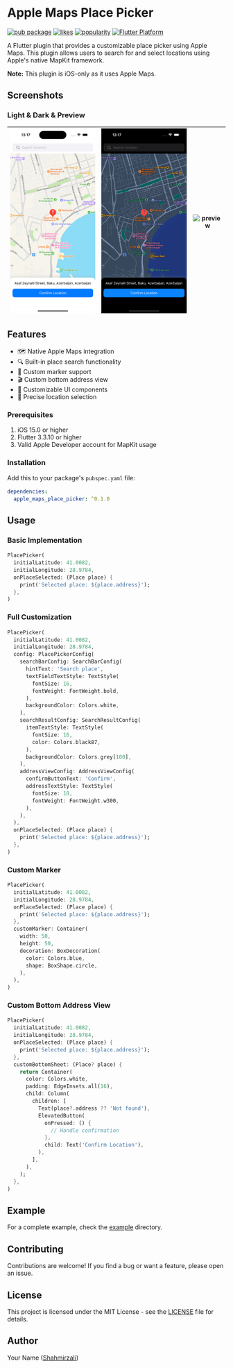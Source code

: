 # Apple Maps Place Picker

[![pub package](https://img.shields.io/pub/v/apple_maps_place_picker.svg)](https://pub.dev/packages/apple_maps_place_picker)
[![likes](https://img.shields.io/pub/likes/apple_maps_place_picker?logo=dart)](https://pub.dev/packages/apple_maps_place_picker/score)
[![popularity](https://img.shields.io/pub/popularity/apple_maps_place_picker?logo=dart)](https://pub.dev/packages/apple_maps_place_picker/score)
[![Flutter Platform](https://img.shields.io/badge/platform-ios-blue.svg)](https://pub.dev/packages/apple_maps_place_picker)

A Flutter plugin that provides a customizable place picker using Apple Maps. This plugin allows users to search for and select locations using Apple's native MapKit framework.

**Note:** This plugin is iOS-only as it uses Apple Maps.

## Screenshots

### Light & Dark & Preview

| <img src="https://github.com/shahmirzali49/apple_maps_place_picker/blob/main/assets/light_theme.png" alt="light" width="210"> | <img src="https://github.com/shahmirzali49/apple_maps_place_picker/blob/main/assets/dark_theme.png" alt="dark" width="210"> | <img src="https://github.com/shahmirzali49/apple_maps_place_picker/blob/main/assets/preview.gif" alt="preview" width="210"> | 
|:---:|:---:|:---:|

## Features

- 🗺️ Native Apple Maps integration
- 🔍 Built-in place search functionality
- 📍 Custom marker support
- 🎬 Custom bottom address view
- 🎨 Customizable UI components
- 🎯 Precise location selection

### Prerequisites

1. iOS 15.0 or higher
2. Flutter 3.3.10 or higher
3. Valid Apple Developer account for MapKit usage

### Installation

Add this to your package's `pubspec.yaml` file:

```yaml
dependencies:
  apple_maps_place_picker: ^0.1.0
```

## Usage

### Basic Implementation

```dart
PlacePicker(
  initialLatitude: 41.0082,
  initialLongitude: 28.9784,
  onPlaceSelected: (Place place) {
    print('Selected place: ${place.address}');
  },
)
```
### Full Customization

```dart
PlacePicker(
  initialLatitude: 41.0082,
  initialLongitude: 28.9784,
  config: PlacePickerConfig(
    searchBarConfig: SearchBarConfig(
      hintText: 'Search place',
      textFieldTextStyle: TextStyle(
        fontSize: 16,
        fontWeight: FontWeight.bold,
      ),
      backgroundColor: Colors.white,
    ),
    searchResultConfig: SearchResultConfig(
      itemTextStyle: TextStyle(
        fontSize: 16,
        color: Colors.black87,
      ),
      backgroundColor: Colors.grey[100],
    ),
    addressViewConfig: AddressViewConfig(
      confirmButtonText: 'Confirm',
      addressTextStyle: TextStyle(
        fontSize: 18,
        fontWeight: FontWeight.w300,
      ),
    ),
  ),
  onPlaceSelected: (Place place) {
    print('Selected place: ${place.address}');
  },
)
```

### Custom Marker

```dart
PlacePicker(
  initialLatitude: 41.0082,
  initialLongitude: 28.9784,
  onPlaceSelected: (Place place) {
    print('Selected place: ${place.address}');
  },
  customMarker: Container(
    width: 50,
    height: 50,
    decoration: BoxDecoration(
      color: Colors.blue,
      shape: BoxShape.circle,
    ),
  ),
)
```

### Custom Bottom Address View

```dart
PlacePicker(
  initialLatitude: 41.0082,
  initialLongitude: 28.9784,
  onPlaceSelected: (Place place) {
    print('Selected place: ${place.address}');
  },
  customBottomSheet: (Place? place) {
    return Container(
      color: Colors.white,
      padding: EdgeInsets.all(16),
      child: Column(
        children: [
          Text(place?.address ?? 'Not found'),
          ElevatedButton(
            onPressed: () {
              // Handle confirmation
            },
            child: Text('Confirm Location'),
          ),
        ],
      ),
    );
  },
)
```

## Example

For a complete example, check the [example](https://github.com/shahmirzali49/apple_maps_place_picker/tree/main/example) directory.

## Contributing

Contributions are welcome! If you find a bug or want a feature, please open an issue. 

## License

This project is licensed under the MIT License - see the [LICENSE](LICENSE) file for details.

## Author

Your Name ([Shahmirzali](https://www.linkedin.com/in/sahmirzeli))